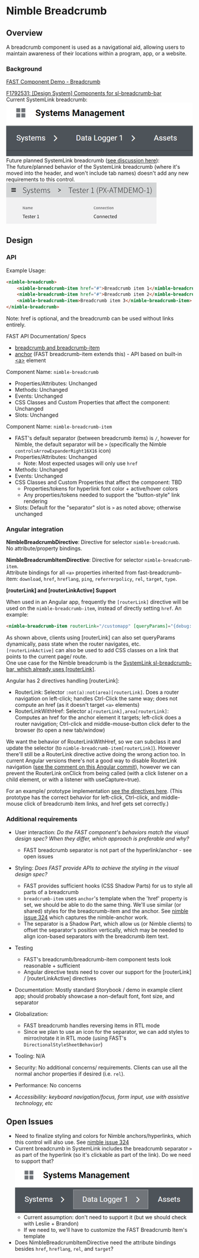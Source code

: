 # Nimble Breadcrumb

## Overview

A breadcrumb component is used as a navigational aid, allowing users to maintain awareness of their locations within a program, app, or a website.

### Background

[FAST Component Demo - Breadcrumb](https://explore.fast.design/components/fast-breadcrumb)

[F1792531: [Design System] Components for sl-breadcrumb-bar](https://dev.azure.com/ni/DevCentral/_workitems/edit/1792531)  
Current SystemLink breadcrumb:  
![SystemLink Current Breadcrumb](./spec-images/SLBreadcrumbCurrent.PNG)  
Future planned SystemLink breadcrumb ([see discussion here](https://teams.microsoft.com/l/message/19:8e5f3e80de8146d5aaecdc2112e89191@thread.skype/1642192016552?tenantId=87ba1f9a-44cd-43a6-b008-6fdb45a5204e&groupId=41626d4a-3f1f-49e2-abdc-f590be4a329d&parentMessageId=1642192016552&teamName=ASW%20SystemLink&channelName=UX&createdTime=1642192016552)):  
The future/planned behavior of the SystemLink breadcrumb (where it's moved into the header, and won't include tab names) doesn't add any new requirements to this control.  
![SystemLink Future Breadcrumb](./spec-images/SLBreadcrumbFuture.PNG)


## Design

### API

Example Usage:
```html
<nimble-breadcrumb>
    <nimble-breadcrumb-item href="#">Breadcrumb item 1</nimble-breadcrumb-item>
    <nimble-breadcrumb-item href="#">Breadcrumb item 2</nimble-breadcrumb-item>
    <nimble-breadcrumb-item>Breadcrumb item 3</nimble-breadcrumb-item>
</nimble-breadcrumb>
```
Note: href is optional, and the breadcrumb can be used without links entirely.

FAST API Documentation/ Specs
- [breadcrumb and breadcrumb-item](https://github.com/microsoft/fast/blob/2cbba7d9ed4900ef2c69d0a9721cc98d742a583d/packages/web-components/fast-foundation/src/breadcrumb/breadcrumb.spec.md)
- [anchor](https://github.com/microsoft/fast/blob/2cbba7d9ed4900ef2c69d0a9721cc98d742a583d/packages/web-components/fast-foundation/src/anchor/README.md) (FAST breadcrumb-item extends this) - API based on built-in [&lt;a&gt;](https://developer.mozilla.org/en-US/docs/Web/HTML/Element/a) element

Component Name: `nimble-breadcrumb`
- Properties/Attributes: Unchanged
- Methods: Unchanged
- Events: Unchanged
- CSS Classes and Custom Properties that affect the component: Unchanged
- Slots: Unchanged

Component Name: `nimble-breadcrumb-item`
- FAST's default separator (between breadcrumb items) is `/`, however for Nimble, the default separator will be `>` (specifically the Nimble `controlsArrowExpanderRight16X16` icon)
- Properties/Attributes: Unchanged
    - Note: Most expected usages will only use `href`
- Methods: Unchanged
- Events: Unchanged
- CSS Classes and Custom Properties that affect the component: TBD
    - Properties/tokens for hyperlink font color + active/hover colors
    - Any properties/tokens needed to support the "button-style" link rendering
- Slots: Default for the "separator" slot is `>` as noted above; otherwise unchanged

### Angular integration 

**NimbleBreadcrumbDirective**: Directive for selector `nimble-breadcrumb`.  
No attribute/property bindings.

**NimbleBreadcrumbItemDirective**: Directive for selector `nimble-breadcrumb-item`.  
Attribute bindings for all `<a>` properties inherited from fast-breadcrumb-item: `download`, `href`, `hreflang`, `ping`, `referrerpolicy`, `rel`, `target`, `type`.

**[routerLink] and [routerLinkActive] Support**

When used in an Angular app, frequently the `[routerLink]` directive will be used on the `nimble-breadcrumb-item`, instead of directly setting `href`. An example:
```html
<nimble-breadcrumb-item routerLink="/customapp" [queryParams]="{debug: true}" [state]="{tracingId: 123}">Custom App Page</nimble-breadcrumb-item>
```  
As shown above, clients using [routerLink] can also set queryParams dynamically, pass state when the router navigates, etc.  
`[routerLinkActive]` can also be used to add CSS classes on a link that points to the current page/ route.  
One use case for the Nimble breadcrumb is the [SystemLink sl-breadcrumb-bar, which already uses [routerLink]](https://ni.visualstudio.com/DevCentral/_git/Skyline?path=/Web/Workspaces/SystemLinkShared/projects/systemlink-lib-angular/src/sl-breadcrumb-bar/sl-breadcrumb-bar.component.html&version=GBmaster&line=4&lineEnd=5&lineStartColumn=1&lineEndColumn=1&lineStyle=plain&_a=contents).

Angular has 2 directives handling [routerLink]:
 - RouterLink: Selector `:not(a):not(area)[routerLink]`. Does a router navigation on left-click; handles Ctrl-Click the same way; does not compute an href (as it doesn't target `<a>` elements)
 - RouterLinkWithHref: Selector `a[routerLink],area[routerLink]`: Computes an href for the anchor element it targets; left-click does a router navigation; Ctrl-click and middle-mouse-button click defer to the browser (to open a new tab/window)

We want the behavior of RouterLinkWithHref, so we can subclass it and update the selector (to `nimble-breadcrumb-item[routerLink]`). However there'll still be a RouterLink directive active doing the wrong action too. In current Angular versions there's not a good way to disable RouterLink navigation ([see the comment on this Angular commit](https://github.com/angular/angular/commit/ccb09b4558a3864fb5b2fe2214d08f1c1fe2758f)), however we can prevent the RouterLink onClick from being called (with a click listener on a child element, or with a listener with useCapture=true).

For an example/ prototype implementation [see the directives here](https://github.com/ni/nimble/tree/nimble-breadcrumb-prototype/angular-workspace/projects/ni/nimble-angular/src/directives/breadcrumb-item). (This prototype has the correct behavior for left-click, Ctrl-click, and middle-mouse click of breadcrumb item links, and href gets set correctly.)

### Additional requirements

- User interaction: *Do the FAST component's behaviors match the visual design spec? When they differ, which approach is preferable and why?*
    - FAST breadcrumb separator is not part of the hyperlink/anchor - see open issues
- Styling: *Does FAST provide APIs to achieve the styling in the visual design spec?*
    - FAST provides sufficient hooks (CSS Shadow Parts) for us to style all parts of a breadcrumb
    - `breadcrumb-item` uses `anchor`'s template when the 'href' property is set, we should be able to do the same thing. We'll use similar (or shared) styles for the breadcrumb-item and the anchor. See [nimble issue 324](https://github.com/ni/nimble/issues/324) which captures the nimble-anchor work.
    - The separator is a Shadow Part, which allow us (or Nimble clients) to offset the separator's position vertically, which may be needed to align icon-based separators with the breadcrumb item text.
- Testing
    - FAST's breadcrumb/breadcrumb-item component tests look reasonable + sufficient
    - Angular directive tests need to cover our support for the [routerLink] / [routerLinkActive] directives
- Documentation: Mostly standard Storybook / demo in example client app; should probably showcase a non-default font, font size, and separator 
- Globalization:
    - FAST breadcrumb handles reversing items in RTL mode
    - Since we plan to use an icon for the separator, we can add styles to mirror/rotate it in RTL mode (using FAST's `DirectionalStyleSheetBehavior`)
- Tooling: N/A
- Security: No additional concerns/ requirements. Clients can use all the normal anchor properties if desired (i.e. `rel`).
- Performance: No concerns

- *Accessibility: keyboard navigation/focus, form input, use with assistive technology, etc*

## Open Issues

- Need to finalize styling and colors for Nimble anchors/hyperlinks, which this control will also use. See [nimble issue 324](https://github.com/ni/nimble/issues/324) 
- Current breadcrumb in SystemLink includes the breadcrumb separator `>` as part of the hyperlink (so it's clickable as part of the link). Do we need to support that?  
     ![SystemLink Current Breadcrumb](./spec-images/SLBreadcrumbCurrentHover.PNG)  
    - Current assumption: don't need to support it (but we should check with Leslie + Brandon)
    - If we need to, we'll have to customize the FAST Breadcrumb Item's template
- Does NimbleBreadcrumbItemDirective need the attribute bindings besides `href`, `hreflang`, `rel`, and `target`?
